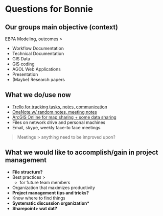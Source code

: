 # Questions for Bonnie

## Our groups main objective \(context\)

EBPA Modeling, outcomes &gt;

* Workflow Documentation
* Technical Documentation
* GIS Data
* GIS coding
* AGOL Web Applications
* Presentation
* \(Maybe\) Research papers

## What we do/use now

* [Trello for tracking tasks, notes, communication ](https://trello.com/b/gxBasiTR/prcr-system-plan-analysis)
* [OneNote w/ random notes, meeting notes](https://raleighncgov-my.sharepoint.com/:o:/r/personal/ryan_cooper_raleighnc_gov/_layouts/15/WopiFrame.aspx?sourcedoc=%7B0812AEAF-FAA3-4FB4-9216-D270762E26CA%7D&file=EBPA&action=default&RootFolder=%2fpersonal%2fryan_cooper_raleighnc_gov%2fDocuments%2fEBPA&d=w0812aeaffaa34fb49216d270762e26ca&e=5:1aad9db9b4444fe78a54816b70822bac)
* [ArcGIS Online for map sharing + some data sharing](http://ral.maps.arcgis.com/home/group.html?id=95dddf75662a4e0c939cfac24c7fe659#overview)
* Files on network drive and personal machines
* Email, skype, weekly face-to face meetings

> Meetings &gt; anything need to be improved upon?

## What we would like to accomplish/gain in project management

* **File structure?**
* Best practices &gt;
  * for future team members
* Organization that maximizes productivity
* **Project management tips and tricks?**
* Know where to find things
* **Systematic discussion organization\***
* **Sharepoint&gt; wat dat?**







## 

